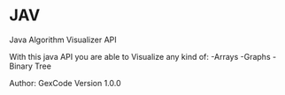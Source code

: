 # JAV
Java Algorithm Visualizer API

With this java API you are able to Visualize any kind of:
-Arrays
-Graphs
-Binary Tree

Author: GexCode
Version 1.0.0
